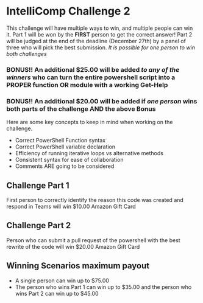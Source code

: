 # IntelliComp Challenge 2

This challenge will have multiple ways to win, and multiple people can win it. Part 1 will be won by the **FIRST** person to get the correct answer!
Part 2 will be judged at the end of the deadline (December 27th) by a panel of three who will pick the best submission. *It is possible for one person to win both challenges*

### BONUS!! An additional $25.00 will be added *to any of the winners* who can turn the entire powershell script into a **PROPER** function OR module with a working Get-Help
### BONUS!! An additional $20.00 will be added if *one person* wins **both** parts of the challenge **AND** the above Bonus

Here are some key concepts to keep in mind when working on the challenge.

- Correct PowerShell Function syntax
- Correct PowerShell variable declaration
- Efficiency of running iterative loops vs alternative methods
- Consistent syntax for ease of collaboration
- Comments ARE going to be considered

## Challenge Part 1
First person to correctly identify the reason this code was created and respond in Teams will win $10.00 Amazon Gift Card

## Challenge Part 2
Person who can submit a pull request of the powershell with the best rewrite of the code will win $20.00 Amazon Gift Card

## Winning Scenarios maximum payout
- A single person can win up to $75.00
- The person who wins Part 1 can win up to $35.00 and the person who wins Part 2 can win up to $45.00
